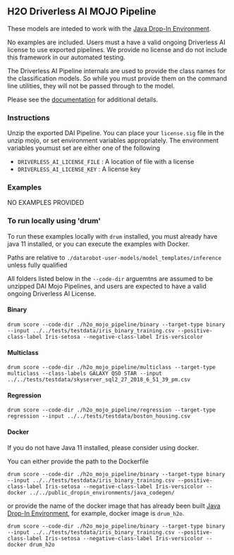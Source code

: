 
## H2O Driverless AI MOJO Pipeline

These models are inteded to work with the [Java Drop-In Environment](../../public_dropin_environments/java_codegen/).

 No examples are included.  Users must a have a valid ongoing Driverless AI license to use exported pipelines.  We provide no license and do not include this framework in our automated testing.  

The Driverless AI Pipeline internals are used to provide the class names for the classification models. So while you must provide them on the command line utilities, they will not be passed through to the model.

Please see the [documentation](http://docs.h2o.ai/driverless-ai/latest-stable/docs/userguide/python-mojo-pipelines.html) for additional details.  


### Instructions

Unzip the exported DAI Pipeline.  You can place your `license.sig` file in the unzip mojo, or set environment variables appropriately.  The environment variables youmust set are either one of the following 

* `DRIVERLESS_AI_LICENSE_FILE` : A location of file with a license
* `DRIVERLESS_AI_LICENSE_KEY` : A license key

### Examples

NO EXAMPLES PROVIDED

### To run locally using 'drum'

To run these examples locally with `drum` installed, you must already have java 11 installed, or you can execute the examples with Docker.  

Paths are relative to `./datarobot-user-models/model_templates/inference` unless fully qualified

All folders listed below in the `--code-dir` arguemtns are assumed to be unzipped DAI Mojo Pipelines, and users are expected to have a valid ongoing Driverless AI License. 

#### Binary 

`drum score --code-dir ./h2o_mojo_pipeline/binary --target-type binary --input ../../tests/testdata/iris_binary_training.csv --positive-class-label Iris-setosa --negative-class-label Iris-versicolor`

#### Multiclass 

`drum score --code-dir ./h2o_mojo_pipeline/multiclass --target-type multiclass --class-labels GALAXY QSO STAR --input ../../tests/testdata/skyserver_sql2_27_2018_6_51_39_pm.csv` 

#### Regression 

`drum score --code-dir ./h2o_mojo_pipeline/regression --target-type regression --input ../../tests/testdata/boston_housing.csv`

#### Docker

If you do not have Java 11 installed, please consider using docker.  

You can either provide the path to the Dockerfile

`drum score --code-dir ./h2o_mojo_pipeline/binary --target-type binary --input ../../tests/testdata/iris_binary_training.csv --positive-class-label Iris-setosa --negative-class-label Iris-versicolor --docker ../../public_dropin_environments/java_codegen/`

or provide the name of the docker image that has already been built [Java Drop-In Environment](../../public_dropin_environments/java_codegen/), for example, docker image is `drum_h2o`.

`drum score --code-dir ./h2o_mojo_pipeline/binary --target-type binary --input ../../tests/testdata/iris_binary_training.csv --positive-class-label Iris-setosa --negative-class-label Iris-versicolor --docker drum_h2o`
